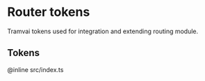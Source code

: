 # Router tokens

Tramvai tokens used for integration and extending routing module.

## Tokens

@inline src/index.ts
